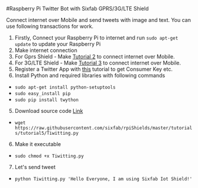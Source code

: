 #Raspberry Pi Twitter Bot with Sixfab GPRS/3G/LTE Shield

Connect internet over Mobile and send tweets with image and text. You can use following transactions for work.

1. Firstly, Connect your Raspberry Pi to internet and run `sudo apt-get update` to update your Raspberry Pi
2. Make internet connection
  1. For Gprs Shield
    - Make [Tutorial 2](https://github.com/sixfab/rpiShields/tree/master/tutorials/tutorial2) to connect internet over Mobile.
  2. For 3G/LTE Shield
    - Make [Tutorial 3](https://github.com/sixfab/rpiShields/tree/master/tutorials/tutorial2) to connect internet over Mobile.
3. Register a Twitter App with [this](https://iag.me/socialmedia/how-to-create-a-twitter-app-in-8-easy-steps/) tutorial to get Consumer Key etc.
4. Install Python and required libraries with following commands
  - `sudo apt-get install python-setuptools`
  - `sudo easy_install pip`
  - `sudo pip install twython`
5. Download source code [Link](https://raw.githubusercontent.com/sixfab/rpiShields/master/tutorials/tutorial5/Tiwitting.py)
  - `wget https://raw.githubusercontent.com/sixfab/rpiShields/master/tutorials/tutorial5/Tiwitting.py`
6. Make it executable
  - `sudo chmod +x Tiwitting.py`
7. Let's send tweet
  - `python Tiwitting.py 'Hello Everyone, I am using Sixfab Iot Shield!'`
